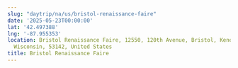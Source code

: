 ```yaml
---
slug: "daytrip/na/us/bristol-renaissance-faire"
date: '2025-05-23T00:00:00'
lat: '42.497388'
lng: '-87.955353'
location: Bristol Renaissance Faire, 12550, 120th Avenue, Bristol, Kenosha County,
  Wisconsin, 53142, United States
title: Bristol Renaissance Faire
---
```



